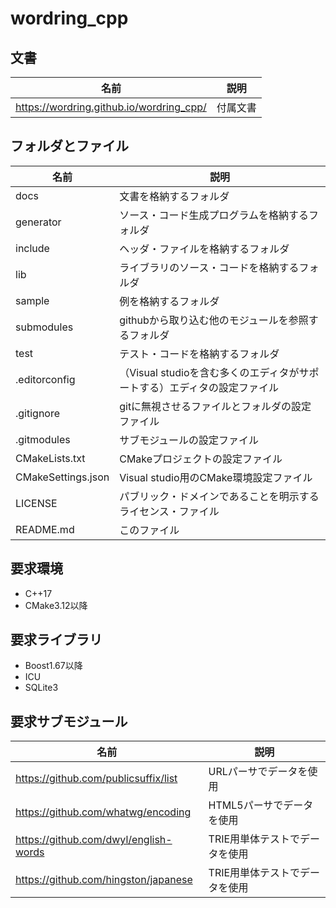 ﻿# wordring_cpp

## 文書
| 名前 | 説明 |
|----|----|
| https://wordring.github.io/wordring_cpp/ | 付属文書 |

## フォルダとファイル
| 名前 | 説明 |
|----|----|
| docs | 文書を格納するフォルダ |
| generator | ソース・コード生成プログラムを格納するフォルダ |
| include | ヘッダ・ファイルを格納するフォルダ |
| lib | ライブラリのソース・コードを格納するフォルダ |
| sample | 例を格納するフォルダ |
| submodules | githubから取り込む他のモジュールを参照するフォルダ |
| test | テスト・コードを格納するフォルダ |
| .editorconfig | （Visual studioを含む多くのエディタがサポートする）エディタの設定ファイル |
| .gitignore | gitに無視させるファイルとフォルダの設定ファイル |
| .gitmodules | サブモジュールの設定ファイル |
| CMakeLists.txt | CMakeプロジェクトの設定ファイル |
| CMakeSettings.json | Visual studio用のCMake環境設定ファイル |
| LICENSE | パブリック・ドメインであることを明示するライセンス・ファイル |
| README.md | このファイル |

## 要求環境
- C++17
- CMake3.12以降

## 要求ライブラリ
- Boost1.67以降
- ICU
- SQLite3

## 要求サブモジュール
| 名前 | 説明 |
|----|----|
| https://github.com/publicsuffix/list | URLパーサでデータを使用 |
| https://github.com/whatwg/encoding | HTML5パーサでデータを使用 |
| https://github.com/dwyl/english-words | TRIE用単体テストでデータを使用 |
| https://github.com/hingston/japanese | TRIE用単体テストでデータを使用 |